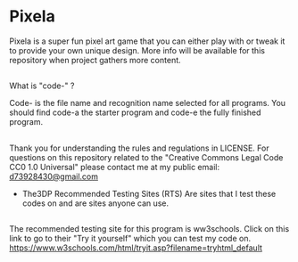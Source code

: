 # Pixela
Pixela is a super fun pixel art game that you can either play with or tweak it to provide your own unique design.  More info will be available for this repository when project gathers more content.
##
What is "code-" ?

Code- is the file name and recognition name selected
for all programs. You should find code-a
the starter program and code-e the fully finished program.
##
Thank you for understanding the rules and regulations in LICENSE.
For questions on this repository related to the "Creative Commons Legal Code
CC0 1.0 Universal" please contact me at my public email:
d73928430@gmail.com

- The3DP
Recommended Testing Sites (RTS) 
Are sites that I test these codes on
and are sites anyone can use.
##
The recommended testing site for this 
program is ww3schools.
Click on this link to go to 
their "Try it yourself" which
you can test my code on.
https://www.w3schools.com/html/tryit.asp?filename=tryhtml_default
##
